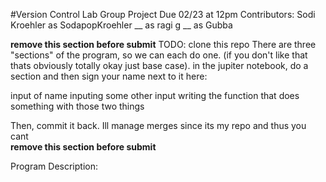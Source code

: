#Version Control Lab
Group Project
Due 02/23 at 12pm
Contributors:
Sodi Kroehler as SodapopKroehler
__ as ragi g
__ as Gubba  

**remove this section before submit**
TODO:
clone this repo
There are three "sections" of the program, so we can 
each do one. (if you don't like that thats obviously totally okay
just base case). in the jupiter notebook, do a section 
and then sign your name next to it here:

input of name
inputing some other input
writing the function that does something with those two things

Then, commit it back. Ill manage merges since its my repo and thus you cant  
**remove this section before submit**  


Program Description:



